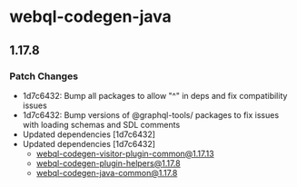 # webql-codegen-java

## 1.17.8
### Patch Changes

- 1d7c6432: Bump all packages to allow "^" in deps and fix compatibility issues
- 1d7c6432: Bump versions of @graphql-tools/ packages to fix issues with loading schemas and SDL comments
- Updated dependencies [1d7c6432]
- Updated dependencies [1d7c6432]
  - webql-codegen-visitor-plugin-common@1.17.13
  - webql-codegen-plugin-helpers@1.17.8
  - webql-codegen-java-common@1.17.8
